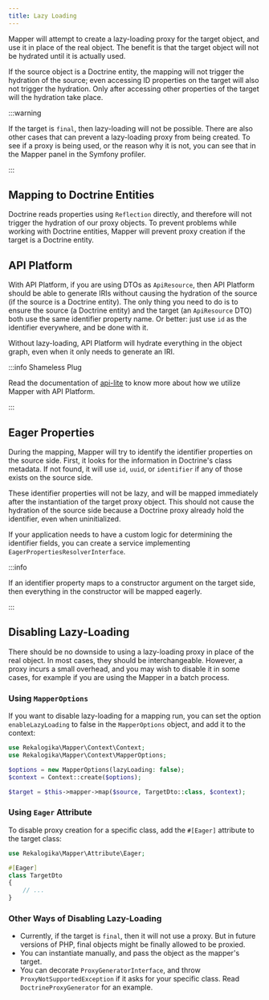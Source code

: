 ```yaml
---
title: Lazy Loading
---
```


Mapper will attempt to create a lazy-loading proxy for the target object, and
use it in place of the real object. The benefit is that the target object will
not be hydrated until it is actually used.

If the source object is a Doctrine entity, the mapping will not trigger the
hydration of the source; even accessing ID properties on the target will also
not trigger the hydration. Only after accessing other properties of the target
will the hydration take place.

:::warning

If the target is `final`, then lazy-loading will not be possible. There are also
other cases that can prevent a lazy-loading proxy from being created. To see if
a proxy is being used, or the reason why it is not, you can see that in the
Mapper panel in the Symfony profiler.

:::

## Mapping to Doctrine Entities

Doctrine reads properties using `Reflection` directly, and therefore will not
trigger the hydration of our proxy objects. To prevent problems while working
with Doctrine entities, Mapper will prevent proxy creation if the target is a
Doctrine entity.

## API Platform

With API Platform, if you are using DTOs as `ApiResource`, then API Platform
should be able to generate IRIs without causing the hydration of the source (if
the source is a Doctrine entity). The only thing you need to do is to ensure
the source (a Doctrine entity) and the target (an `ApiResource` DTO) both use
the same identifier property name. Or better: just use `id` as the identifier
everywhere, and be done with it.

Without lazy-loading, API Platform will hydrate everything in the object graph,
even when it only needs to generate an IRI.

:::info Shameless Plug

Read the documentation of [api-lite](/api-lite) to know more about how we
utilize Mapper with API Platform.

:::

## Eager Properties

During the mapping, Mapper will try to identify the identifier properties on the
source side. First, it looks for the information in Doctrine's class metadata.
If not found, it will use `id`, `uuid`, or `identifier` if any of those exists
on the source side.

These identifier properties will not be lazy, and will be mapped immediately
after the instantiation of the target proxy object. This should not cause the
hydration of the source side because a Doctrine proxy already hold the
identifier, even when uninitialized.

If your application needs to have a custom logic for determining the identifier
fields, you can create a service implementing
`EagerPropertiesResolverInterface`.

:::info

If an identifier property maps to a constructor argument on the target side,
then everything in the constructor will be mapped eagerly.

:::

## Disabling Lazy-Loading

There should be no downside to using a lazy-loading proxy in place of the real
object. In most cases, they should be interchangeable. However, a proxy incurs a
small overhead, and you may wish to disable it in some cases, for example if you
are using the Mapper in a batch process.

### Using `MapperOptions`

If you want to disable lazy-loading for a mapping run, you can set the option
`enableLazyLoading` to false in the `MapperOptions` object, and add it to the
context:

```php
use Rekalogika\Mapper\Context\Context;
use Rekalogika\Mapper\Context\MapperOptions;

$options = new MapperOptions(lazyLoading: false);
$context = Context::create($options);

$target = $this->mapper->map($source, TargetDto::class, $context);
```

### Using `Eager` Attribute

To disable proxy creation for a specific class, add the `#[Eager]` attribute to
the target class:

```php
use Rekalogika\Mapper\Attribute\Eager;

#[Eager]
class TargetDto
{
    // ...
}
```

### Other Ways of Disabling Lazy-Loading

* Currently, if the target is `final`, then it will not use a proxy. But in
  future versions of PHP, final objects might be finally allowed to be proxied.
* You can instantiate manually, and pass the object as the mapper's target.
* You can decorate `ProxyGeneratorInterface`, and throw
  `ProxyNotSupportedException` if it asks for your specific class. Read
  `DoctrineProxyGenerator` for an example.